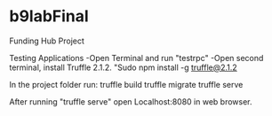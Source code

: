 # b9labFinal
Funding Hub Project

Testing Applications
-Open Terminal and run "testrpc"
-Open second terminal, install Truffle 2.1.2. "Sudo npm install -g truffle@2.1.2

In the project folder run:
truffle build
truffle migrate
truffle serve

After running "truffle serve" open Localhost:8080 in web browser. 
